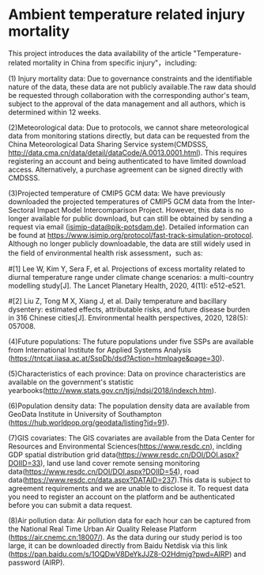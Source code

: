 # Ambient temperature related injury mortality

This project introduces the data availability of the article "Temperature-related mortality in China from specific injury"，including:

(1) Injury mortality data: Due to governance constraints and the identifiable nature of the data, these data are not publicly available.The raw data should be requested through collaboration with the corresponding author's team, subject to the approval of the data management and all authors, which is determined within 12 weeks.

(2)Meteorological data: Due to protocols, we cannot share meteorological data from monitoring stations directly, but data can be requested from the China Meteorological Data Sharing Service system(CMDSSS, http://data.cma.cn/data/detail/dataCode/A.0013.0001.html). This requires registering an account and being authenticated to have limited download access. Alternatively, a purchase agreement can be signed directly with CMDSSS.

(3)Projected temperature of CMIP5 GCM data: We have previously downloaded the projected temperatures of CMIP5 GCM data from the Inter-Sectoral Impact Model Intercomparison Project. However, this data is no longer available for public download, but can still be obtained by sending a request via email (isimip-data@pik-potsdam.de). Detailed information can be found at https://www.isimip.org/protocol/fast-track-simulation-protocol. Although no longer publicly downloadable, the data are still widely used in the field of environmental health risk assessment，such as:

#[1] Lee W, Kim Y, Sera F, et al. Projections of excess mortality related to diurnal temperature range under climate change scenarios: a multi-country modelling study[J]. The Lancet Planetary Health, 2020, 4(11): e512-e521.

#[2] Liu Z, Tong M X, Xiang J, et al. Daily temperature and bacillary dysentery: estimated effects, attributable risks, and future disease burden in 316 Chinese cities[J]. Environmental health perspectives, 2020, 128(5): 057008.

(4)Future populations: The future populations under five SSPs are available from International Institute for Applied Systems Analysis (https://tntcat.iiasa.ac.at/SspDb/dsd?Action=htmlpage&page=30).

(5)Characteristics of each province: Data on province characteristics are available on the government's statistic yearbooks(http://www.stats.gov.cn/tjsj/ndsj/2018/indexch.htm).

(6)Population density data: The population density data are available from GeoData Institute in University of Southampton (https://hub.worldpop.org/geodata/listing?id=91).

(7)GIS covariates: The GIS covariates are available from the Data Center for Resources and Environmental Sciences(https://www.resdc.cn), inclding GDP spatial distribution grid data(https://www.resdc.cn/DOI/DOI.aspx?DOIID=33), land use land cover remote sensing monitoring data(https://www.resdc.cn/DOI/DOI.aspx?DOIID=54), road data(https://www.resdc.cn/data.aspx?DATAID=237).This data is subject to agreement requirements and we are unable to disclose it. To request data you need to register an account on the platform and be authenticated before you can submit a data request.

(8)Air pollution data: Air pollution data for each hour can be captured from the National Real Time Urban Air Quality Release Platform (https://air.cnemc.cn:18007/). As the data during our study period is too large, it can be downloaded directly from Baidu Netdisk via this link (https://pan.baidu.com/s/1OQDwV8DeYkJJZ8-O2Hdmjg?pwd=AIRP) and password (AIRP).
